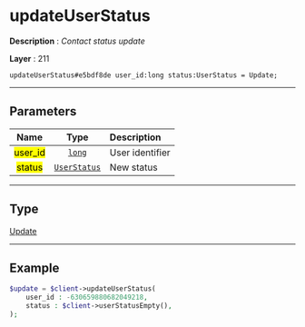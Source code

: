 # updateUserStatus

**Description** : *Contact status update*

**Layer** : 211

```tl
updateUserStatus#e5bdf8de user_id:long status:UserStatus = Update;
```

---

## Parameters

| Name | Type | Description |
| :---: | :---: | :--- |
| <mark>user_id</mark> | [`long`](type/long) | User identifier |
| <mark>status</mark> | [`UserStatus`](type/UserStatus) | New status |

---

## Type

[Update](type/Update)

---

## Example

```php
$update = $client->updateUserStatus(
	user_id : -630659880682049218,
	status : $client->userStatusEmpty(),
);
```